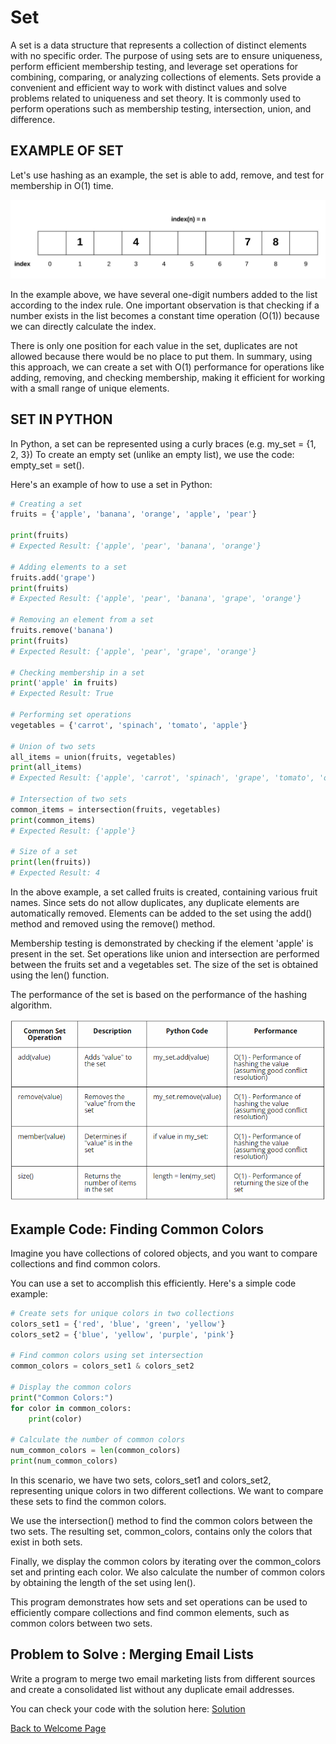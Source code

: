 # Set

A set is a data structure that represents a collection of distinct elements with no specific order. The purpose of using sets are to ensure uniqueness, perform efficient membership testing, and leverage set operations for combining, comparing, or analyzing collections of elements. Sets provide a convenient and efficient way to work with distinct values and solve problems related to uniqueness and set theory. It is commonly used to perform operations such as membership testing, intersection, union, and difference.

## EXAMPLE OF SET

Let's use hashing as an example, the set is able to add, remove, and test for membership in O(1) time.

![guess_design](set.jpeg)

In the example above, we have several one-digit numbers added to the list according to the index rule. One important observation is that checking if a number exists in the list becomes a constant time operation (O(1)) because we can directly calculate the index.

There is only one position for each value in the set, duplicates are not allowed because there would be no place to put them. In summary, using this approach, we can create a set with O(1) performance for operations like adding, removing, and checking membership, making it efficient for working with a small range of unique elements.

## SET IN PYTHON

In Python, a set can be represented using a curly braces (e.g. my_set = {1, 2, 3}) To create an empty set (unlike an empty list), we use the code: empty_set = set().

Here's an example of how to use a set in Python:

```python
# Creating a set
fruits = {'apple', 'banana', 'orange', 'apple', 'pear'}

print(fruits)
# Expected Result: {'apple', 'pear', 'banana', 'orange'}

# Adding elements to a set
fruits.add('grape')
print(fruits)
# Expected Result: {'apple', 'pear', 'banana', 'grape', 'orange'}

# Removing an element from a set
fruits.remove('banana')
print(fruits)
# Expected Result: {'apple', 'pear', 'grape', 'orange'}

# Checking membership in a set
print('apple' in fruits)
# Expected Result: True

# Performing set operations
vegetables = {'carrot', 'spinach', 'tomato', 'apple'}

# Union of two sets
all_items = union(fruits, vegetables)
print(all_items)
# Expected Result: {'apple', 'carrot', 'spinach', 'grape', 'tomato', 'orange', 'pear'}

# Intersection of two sets
common_items = intersection(fruits, vegetables)
print(common_items)
# Expected Result: {'apple'}

# Size of a set
print(len(fruits))
# Expected Result: 4


```

In the above example, a set called fruits is created, containing various fruit names. Since sets do not allow duplicates, any duplicate elements are automatically removed. Elements can be added to the set using the add() method and removed using the remove() method.

Membership testing is demonstrated by checking if the element 'apple' is present in the set. Set operations like union and intersection are performed between the fruits set and a vegetables set. The size of the set is obtained using the len() function.

The performance of the set is based on the performance of the hashing algorithm.

![guess_design](set2.png)



## Example Code: Finding Common Colors

Imagine you have collections of colored objects, and you want to compare collections and find common colors. 

You can use a set to accomplish this efficiently. Here's a simple code example:

```python
# Create sets for unique colors in two collections
colors_set1 = {'red', 'blue', 'green', 'yellow'}
colors_set2 = {'blue', 'yellow', 'purple', 'pink'}

# Find common colors using set intersection
common_colors = colors_set1 & colors_set2

# Display the common colors
print("Common Colors:")
for color in common_colors:
    print(color)

# Calculate the number of common colors
num_common_colors = len(common_colors)
print(num_common_colors)

```
In this scenario, we have two sets, colors_set1 and colors_set2, representing unique colors in two different collections. We want to compare these sets to find the common colors.

We use the intersection() method to find the common colors between the two sets. The resulting set, common_colors, contains only the colors that exist in both sets.

Finally, we display the common colors by iterating over the common_colors set and printing each color. We also calculate the number of common colors by obtaining the length of the set using len().

This program demonstrates how sets and set operations can be used to efficiently compare collections and find common elements, such as common colors between two sets.

## Problem to Solve : Merging Email Lists

Write a program to merge two email marketing lists from different sources and create a consolidated list without any duplicate email addresses.


You can check your code with the solution here: [Solution](set.py)



[Back to Welcome Page](0-Welcome.md)




